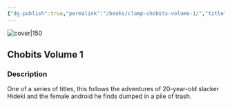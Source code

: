 ```yaml
---
{"dg-publish":true,"permalink":"/books/clamp-chobits-volume-1/","title":"\"Chobits Volume 1\"","tags":["manga","romance","science-fiction"]}
---
```




![cover|150](http://books.google.com/books/content?id=Jl1w-1ahIuAC&printsec=frontcover&img=1&zoom=1&source=gbs_api)

## Chobits Volume 1

### Description

One of a series of titles, this follows the adventures of 20-year-old slacker Hideki and the female android he finds dumped in a pile of trash.
```
